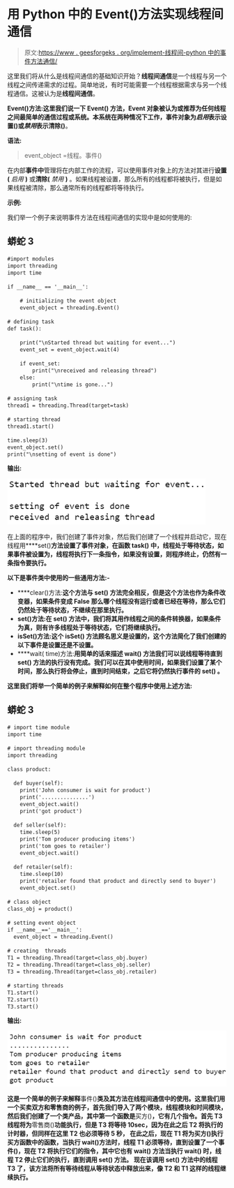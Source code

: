 # 用 Python 中的 Event()方法实现线程间通信

> 原文:[https://www . geesforgeks . org/implement-线程间-python 中的事件方法通信/](https://www.geeksforgeeks.org/implement-inter-thread-communication-with-event-method-in-python/)

这里我们将从什么是线程间通信的基础知识开始？**线程间通信**是一个线程与另一个线程之间传递需求的过程。简单地说，有时可能需要一个线程根据需求与另一个线程通信。这被认为是**线程间通信**。

**Event()方法:**这里我们说一下 **Event()** 方法，Event 对象被认为或推荐为任何线程之间最简单的通信过程或系统。本系统在两种情况下工作，事件对象为*启用*表示**设置()**或*禁用*表示**清除()**。

**语法:**

> event_object =线程。事件()

在内部**事件中**管理将在内部工作的流程，可以使用事件对象上的方法对其进行**设置(** *启用* **)** 或**清除(** *禁用* **)** 。如果线程被设置，那么所有的线程都将被执行，但是如果线程被清除，那么通常所有的线程都将等待执行。

**示例:**

我们举一个例子来说明事件方法在线程间通信的实现中是如何使用的:

## 蟒蛇 3

```
#import modules
import threading
import time

if __name__ == '__main__':

    # initializing the event object
    event_object = threading.Event()

# defining task
def task():

    print("\nStarted thread but waiting for event...")
    event_set = event_object.wait(4)

    if event_set:
        print("\nreceived and releasing thread")
    else:
        print("\ntime is gone...")

# assigning task
thread1 = threading.Thread(target=task)

# starting thread
thread1.start()

time.sleep(3)
event_object.set()
print("\nsetting of event is done")
```

**输出:**

![](img/43a1a4a8e06a6f5a4079bc9e7d8e8946.png)

在上面的程序中，我们创建了事件对象，然后我们创建了一个线程并启动它，现在线程用****set()**方法设置了事件对象，在函数 **task()** 中，线程处于等待状态，如果事件被设置为，线程将执行下一条指令，如果没有设置，则程序终止，仍然有一条指令要执行。**

****以下是**事件类中**使用的一些通用方法:-****

*   ****clear()方法:**这个方法与 **set()** 方法完全相反，但是这个方法也作为条件改变器，如果条件变成 **False** 那么哪个线程没有运行或者已经在等待，那么它们仍然处于等待状态，不继续在那里执行。**
*   ****set()方法:**在 **set()** 方法中，我们将其用作线程之间的条件转换器，如果条件为**真**，则有许多线程处于等待状态，它们将继续执行。**
*   ****isSet()方法:**这个 **isSet()** 方法顾名思义**是设置**的，这个方法简化了我们创建的以下事件是**设置**还是**不设置**。**
*   ****wait( time)方法:**用简单的话来描述 **wait()** 方法我们可以说线程等待直到 **set()** 方法的执行没有完成。我们可以在其中使用时间，如果我们设置了某个时间，那么执行将会停止，直到时间结束，之后它将仍然执行事件的 **set()** 。**

**这里我们将举一个简单的例子来解释如何在整个程序中使用上述方法:**

## **蟒蛇 3**

```
# import time module
import time

# import threading module
import threading

class product:

  def buyer(self):
    print('John consumer is wait for product')   
    print('...............')
    event_object.wait()    
    print('got product')       

  def seller(self):   
    time.sleep(5)
    print('Tom producer producing items')  
    print('tom goes to retailer')
    event_object.wait()

  def retailer(self):
    time.sleep(10)
    print('retailer found that product and directly send to buyer')
    event_object.set()

# class object      
class_obj = product()

# setting event object
if __name__=='__main__':
  event_object = threading.Event()

# creating  threads
T1 = threading.Thread(target=class_obj.buyer)
T2 = threading.Thread(target=class_obj.seller)
T3 = threading.Thread(target=class_obj.retailer)

# starting threads
T1.start()
T2.start()
T3.start()
```

****输出:****

**![](img/1077cda2d8234a5f81faefa4a9a9c6a1.png)**

**这是一个简单的例子来解释**事件()**类及其方法在线程间通信中的使用。这里我们用一个买卖双方和零售商的例子，首先我们导入了两个模块，线程模块和时间模块，然后我们创建了一个类产品，其中第一个函数是**买方()**，它有几个指令。首先 **T3** 线程将为**零售商()**功能执行，但是 T3 将等待 10sec，因为在此之后 T2 将执行的计时器，但同样在这里 **T2** 也必须等待 5 秒， 在此之后，现在 T1 将为买方()执行买方函数中的函数，当执行 wait()方法时，线程 **T1** 必须等待，直到设置了一个事件()，现在 T2 将执行它们的指令，其中它也有 **wait()** 方法当执行 **wait()** 时，线程 T2 停止它们的执行，直到调用 **set()** 方法。 现在该调用 **set()** 方法中的线程 T3 了，该方法将所有等待线程从等待状态中释放出来，像 T2 和 T1 这样的线程继续执行。**
